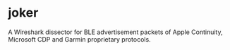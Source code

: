 # joker
 A Wireshark dissector for BLE advertisement packets of Apple Continuity, Microsoft CDP and Garmin proprietary protocols.
